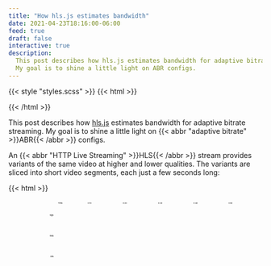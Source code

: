 ```yaml
---
title: "How hls.js estimates bandwidth"
date: 2021-04-23T18:16:00-06:00
feed: true
draft: false
interactive: true
description:
  This post describes how hls.js estimates bandwidth for adaptive bitrate streaming.
  My goal is to shine a little light on ABR configs.
---
```

{{< style "styles.scss" >}}
{{< html >}}
  <script
    defer
    src="https://cdnjs.cloudflare.com/ajax/libs/d3/6.5.0/d3.min.js"
    integrity="sha512-0XfwGD1nxplHpehcSVI7lY+m/5L37PNHDt+DOc7aLFckwPXjnjeA1oeNbru7YeI4VLs9i+ADnnHEhP69C9CqTA=="
    crossorigin="anonymous"
  ></script>
{{< /html >}}

This post describes how [hls.js](https://github.com/video-dev/hls.js/) estimates bandwidth for adaptive bitrate streaming. My goal is to shine a little light on {{< abbr "adaptive bitrate" >}}ABR{{< /abbr >}} configs.

An {{< abbr "HTTP Live Streaming" >}}HLS{{< /abbr >}} stream provides variants of the same video at higher and lower qualities. The variants are sliced into short video segments, each just a few seconds long:

{{< html >}}
<figure class="Hlsjs-est-vars">
  <svg xmlns="http://www.w3.org/2000/svg" xmlns:xlink="http://www.w3.org/1999/xlink" viewBox="0 0 1600 515" aria-hidden="true">
    <defs>
      <filter id="med" x="0" y="0">
        <feFlood x="1" y="1" height="1" width="1" />
        <feComposite width="6" height="6" />
        <feTile result="a" />
        <feComposite in="SourceGraphic" in2="a" operator="in" />
        <feMorphology operator="dilate" radius="4" />
      </filter>
      <filter id="low" x="0" y="0">
        <feFlood x="4" y="4" height="2" width="2"/>
        <feComposite width="14" height="14"/>
        <feTile result="a"/>
        <feComposite in="SourceGraphic" in2="a" operator="in"/>
        <feMorphology operator="dilate" radius="8"/>
      </filter>
      <clipPath id="clip-box" clipPathUnits="objectBoundingBox">
        <rect x="0" y="0" width="1" height="1" />
      </clipPath>
      <g id="frame">
        <image width="256" height="144" clip-path="url(#clip-box)" />
      </g>
    </defs>
    <g id="canvas">
      <g transform="translate(0, 50)" class="Hlsjs-est-vars__var Hlsjs-est-vars__var--active" data-filter="">
        <text class="Hlsjs-est-vars__text" dominant-baseline="middle" text-anchor="end" y="72" x="190">
          high:
        </text>
      </g>
      <g transform="translate(0, 204)" class="Hlsjs-est-vars__var" data-filter="med">
        <text class="Hlsjs-est-vars__text" dominant-baseline="middle" text-anchor="end" y="72" x="190">
          med:
        </text>
      </g>
      <g transform="translate(0, 358)" class="Hlsjs-est-vars__var" data-filter="low">
        <text class="Hlsjs-est-vars__text" dominant-baseline="middle" text-anchor="end" y="72" x="190">
          low:
        </text>
      </g>
    </g>
    <text class="Hlsjs-est-vars__time" text-anchor="start" y="35" x="220">
      Time:
    </text>
    <text class="Hlsjs-est-vars__time" text-anchor="end" y="35" x="470">
      0:10
    </text>
    <text class="Hlsjs-est-vars__time" text-anchor="end" y="35" x="735">
      0:20
    </text>
    <text class="Hlsjs-est-vars__time" text-anchor="end" y="35" x="1000">
      0:30
    </text>
    <text class="Hlsjs-est-vars__time" text-anchor="end" y="35" x="1265">
      0:40
    </text>
    <text class="Hlsjs-est-vars__time" text-anchor="end" y="35" x="1526">
      0:50
    </text>
<!--
    <line x1="476" x2="476" y1="30" y2="602" stroke="white" stroke-width="4" opacity="0.7" stroke-dasharray="6 4" />
    <line x1="741" x2="741" y1="30" y2="602" stroke="white" stroke-width="4" opacity="0.7" stroke-dasharray="6 4" />
-->
    <script async><![CDATA[
      const cns = tag => document.createElementNS("http://www.w3.org/2000/svg", tag);
      const canvas = document.getElementById('canvas');

      const frameModel = document.getElementById('frame');

      function addFrame(parent, url, origin, filter) {
        const frame = frameModel.cloneNode(true);
        frame.setAttribute('transform', `translate(${origin})`);

        const image = frame.querySelector('image');
        image.setAttributeNS('http://www.w3.org/1999/xlink', 'xlink:href', url);
        if (filter) image.setAttribute('filter', `url(#${filter})`)

        parent.appendChild(frame);
      }

      const variants = canvas.querySelectorAll('g.Hlsjs-est-vars__var');

      function setActive(variant) {
        const base = 'Hlsjs-est-vars__var';
        for (g of variants) {
          g.setAttribute('class', `${base} ${g === variant ? `${base}--active` : ''}`);
        }
      }

      for (const g of variants) {
        g.addEventListener('pointerenter', () => setActive(g));
        const filter = g.getAttribute('data-filter');
        for (let i = 1; i < 6; i += 1) {
          addFrame(g, `./${i}.webp`, `${i * 265 - 50},0`, filter);
        }
      }
    ]]></script>
  </svg>
  <figcaption>
    Representation of an HLS resource illustrating video segments for three variants: high, med, and low.
  </figcaption>
</figure>
{{< /html >}}

As the player downloads new video segments, it uses their download times to estimate bandwidth. That information helps it decide whether to switch to a higher or lower quality variant for the next segments it downloads. Put that process on loop and you have ABR: adaptive bitrate streaming.

## The problem
Calculating throughput for a single download is simple: number of bits / number of seconds = bits per second. But how well does an overall average describe the connection at any given point in time during a video stream?

Think of a car traveling at different speeds on a trip: its average speed over the trip may be 60mph, but some of that's spent on highways, some on residential roads, some waiting at intersections. Internet download speeds fluctuate like this too, so streaming video players need to adapt quickly to give viewers the best playback quality their connection can support without stalling.

Each segment in an HLS stream is a single download, so hls.js uses each one to sample the viewer's throughput. Below is a scatter plot showing some of these samples – one for each segment that was downloaded during a short hls.js playback session. I've also plotted a simple rolling average through them:

{{< html >}}
  <figure
    id="fig-1"
    class="Hlsjs-est-chart"
    aria-label="Chart showing per-segment bandwidth estimates with a rolling average"
  ></figure>
{{< /html >}}
{{< module
  "data"="data.js"
  "Chart"="chart.js"
  "{ makeMa }"="utils.js"
>}}
  const fig = new Chart('#fig-1', data);
  const ma = makeMa();
  fig.addDots();
  fig.addLine({
    title: 'Rolling Avg',
    color: '#8bfdd8',
    f: ([bits, secs]) => ma(bits / secs)
  });
  fig.addKey();
{{< /module >}}

I used a browser-simulated mobile connection, so it's fairly stable, but you can see a few dramatic shifts. Some are temporary extremes, and if the player responded to them immediately then it would be switching variants too often.

But notice how flat the rolling average remains throughout all fluctuations. As a view session goes on, that regression effect becomes stronger. If the player relied on an overall average to decide when to switch variant then it would take too long to react to changes in network conditions.

We need another way to average this data, one that gives more weight to recent samples so the player can be more responsive to changes without going overboard.

## Exponentially Weighted Moving Average
Hls.js addresses this problem with an _Exponentially Weighted Moving Average_ (EWMA). The gist of this solution is that samples are given a _half life_ as we collect them, so each sample's impact on the overall average lessens as more data is collected. This makes bandwidth estimates more responsive to changes.

Here's the same sample data with an EWMA added:

{{< html >}}
  <figure
    id="fig-2"
    class="Hlsjs-est-chart"
    aria-label="Chart showing per-segment bandwidth estimates with a standard rolling average and an exponentially weighted moving average"
  ></figure>
{{< /html >}}
{{< module
  "data"="data.js"
  "Chart"="chart.js"
  "{ makeMa, makeEwma }"="utils.js"
>}}
  const fig = new Chart('#fig-2', data);
  const ma = makeMa();
  const ewma = makeEwma();
  fig.addDots();
  fig.addLine({
    title: 'Rolling Avg',
    color: '#8bfdd8',
    f: ([bits, secs]) => ma(bits / secs)
  });
  fig.addLine({
    title: 'EWMA',
    color: '#ff5555',
    f: ([bits, secs]) => ewma(0.5, bits / secs)
  });
  fig.addKey();
{{< /module >}}

The exact value of the half life – the rate of decay for our samples – is an important variable in the EWMA formula, and it's one we can tune to affect the player's responsiveness to changing download speeds.

Another important variable is the passage of time. In the chart above, it's assumed that samples are taken at regular non-specific intervals. But what if playback is interrupted? What about varying segment lengths? Ideally, samples would decay according to their age.

## Adjusted EWMA
To address this, hls.js uses an adjusted weight parameter, _alpha,_ for each sample. First, it generates a base alpha according to the configured half life. Then, for each sample it takes, it uses the timestamp as an exponent to amplify that base alpha.

Here's an interactive chart demonstrating how the half life affects both the base alpha and bandwidth estimates with the time adjustment in place:

{{< html >}}
  <form
    id="fig-3-adjust"
    class="Hlsjs-est-form"
  >
    <label
      class="Hlsjs-est-form__label"
    >Half life:</label>
    <span
      class="Hlsjs-est-form__input"
    >
      <input
        id="fig-3-hlife"
        class="Range Hlsjs-est-form__range"
        type="range"
        min="0"
        max="100"
        value="25"
      />
      <span
        id="fig-3-hlife-val"
      ></span>
    </span>
    <label
      class="Hlsjs-est-form__label"
    >Base &#x03b1;:</label>
    <span
      id="fig-3-alpha"
      class="Hlsjs-est-form__input"
    ></span>
  </form>
  <figure
    id="fig-3"
    class="Hlsjs-est-chart"
    aria-label="Chart showing per-segment bandwidth estimates with a dynamically adjusted exponentially weighted moving average"
  ></figure>
{{< /html >}}
{{< module
  "data"="data.js"
  "Chart"="chart.js"
  "{ baseAlpha, makeAdjEwma }"="utils.js"
>}}
  let line;
  const $ = id => document.getElementById(id)
  const hlInp = $('fig-3-hlife');
  const hlVal = $('fig-3-hlife-val');
  const aVal = $('fig-3-alpha');
  const getHl = () => 100 * (1 - Math.sin(Math.acos(Number(hlInp.value) / 100)));
  const makeF = ewma => ([bits, secs]) => ewma(secs, bits / secs);
  const fig = new Chart('#fig-3', data);
  fig.addDots();
  function redraw() {
    const hl = getHl();
    hlVal.innerText = `(${Math.round(hl * 100) / 100})`;
    const a = baseAlpha(hl);
    aVal.style.backgroundImage = `linear-gradient(90deg, #393a59 ${a * 100}%, transparent ${a * 100}%)`;
    aVal.innerText = Math.round(a * 100) / 100;
    const f = makeF(makeAdjEwma(a));
    if (line) fig.redrawLine({ ...line, f });
    else line = fig.addLine({ title: 'AEWMA', color: '#ff5555', f });
  }
  hlInp.addEventListener('input', redraw);
  redraw();
{{< /module >}}

Notice that a higher alpha slows down the EWMA's responsiveness: it makes the peaks and valleys in the line less extreme.

## Fast and Slow EWMA
It pays to be somewhat pessimistic about network conditions: we should be cautious when new samples suggest that bandwidth is suddenly better, but much more responsive when it seems to be getting worse. In other words, our estimates would ideally combine the qualities of both a higher and lower alpha.

For that reason, hls.js tracks _two_ exponential weighted moving averages:

* _Fast_ – default half life of 3.0
* _Slow_ – default half life of 9.0

{{< html >}}
  <figure
    id="fig-4"
    class="Hlsjs-est-chart"
    aria-label="Chart showing per-segment bandwidth estimates with both Fast and Slow exponentially weighted moving averages"
  ></figure>
{{< /html >}}
{{< module
  "data"="data.js"
  "Chart"="chart.js"
  "{ baseAlpha, makeAdjEwma }"="utils.js"
>}}
  const fig = new Chart('#fig-4', data);
  const slow = makeAdjEwma(baseAlpha(9));
  const fast = makeAdjEwma(baseAlpha(3));
  fig.addDots();
  fig.addLine({
    title: 'Slow',
    color: '#8be9fd',
    f: ([bits, secs]) => slow(secs, bits / secs),
  });
  fig.addLine({
    title: 'Fast',
    color: '#ff5555',
    f: ([bits, secs]) => fast(secs, bits / secs),
  });
  fig.addKey();
{{< /module >}}

Notice how their two lines overlap: the fast line is more responsive, so it has higher peaks and lower valleys; the slow line is less responsive, so it remains flatter overall.

As it takes new samples, hls.js uses the lower of these two outputs as its bandwidth estimate to guide ABR decisions. This gives a final bandwidth estimate that drops quickly and climbs slowly:

{{< html >}}
  <figure
    id="fig-5"
    class="Hlsjs-est-chart"
    aria-label="Chart showing per-segment bandwidth estimates with final hls.js bandwidth estimates"
  ></figure>
{{< /html >}}
{{< module
  "data"="data.js"
  "Chart"="chart.js"
  "{ baseAlpha, makeAdjEwma }"="utils.js"
>}}
  const fig = new Chart('#fig-5', data);
  const fast = makeAdjEwma(baseAlpha(3));
  const slow = makeAdjEwma(baseAlpha(9));
  fig.addDots();
  fig.addLine({
    title: 'min(Fast, Slow)',
    color: '#8bfdd8',
    f: ([bits, secs]) => Math.min(
      fast(secs, bits / secs),
      slow(secs, bits / secs)
    ),
  });
  fig.addKey();
{{< /module >}}

This is exactly what we wanted: an estimate that responds quickly to negative network conditions but is more cautious about interpreting positive extremes.

## Sensible defaults
The final value that's important in hls.js EWMA configurations is the _default bandwidth estimate._ At the start of playback, hls.js doesn't have any segment samples to make intelligent EWMA estimates, so it uses the default estimate to guide ABR until enough samples have been gathered.

Hopefully you can now recognize the configuration options for hls.js bandwidth estimates:

* [`abrEwmaFastVoD`](https://github.com/video-dev/hls.js/blob/v1.0.2/docs/API.md#abrewmafastvod) sets the "fast" half life for VOD playback
* [`abrEwmaFastLive`](https://github.com/video-dev/hls.js/blob/v1.0.2/docs/API.md#abrewmafastlive) sets the "fast" half life for live event streams
* [`abrEwmaSlowVoD`](https://github.com/video-dev/hls.js/blob/v1.0.2/docs/API.md#abrewmaslowvod) sets the "slow" half life for VOD
* [`abrEwmaSlowLive`](https://github.com/video-dev/hls.js/blob/v1.0.2/docs/API.md#abrewmaslowlive) sets the "slow" half life for live
* [`abrEwmaDefaultEstimate`](https://github.com/video-dev/hls.js/blob/v1.0.2/docs/API.md#abrewmadefaultestimate) is the bandwidth value that hls.js uses until it's gathered enough samples to make estimates

It's rare that you'll want to tinker with the half life configurations, but they can be helpful when tuning ABR for specific network profiles.

The default estimate is a more common configuration. If you have a lot of repeat views then a useful technique is to capture the viewer's last bandwidth estimate in web storage and apply it as the default estimate for the next stream, so the viewer can start at a level that better matches their network capabilities.
